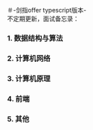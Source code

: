 ＃-剑指offer typescript版本-   
不定期更新，面试备忘录：
### 1. 数据结构与算法
### 2. 计算机网络
### 3. 计算机原理
### 4. 前端
### 5. 其他
